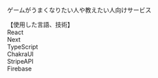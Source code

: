 ゲームがうまくなりたい人や教えたい人向けサービス  

【使用した言語、技術】  
React  
Next  
TypeScript  
ChakraUI  
StripeAPI  
Firebase  

